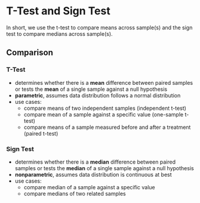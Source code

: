 # T-Test and Sign Test

In short, we use the t-test to compare means across sample(s) and the sign test to compare medians across sample(s).

## Comparison

### T-Test
- determines whether there is a **mean** difference between paired samples or tests the **mean** of a single sample against a null hypothesis
- **parametric**, assumes data distribution follows a normal distribution
- use cases:
    * compare means of two independent samples (independent t-test)
    * compare mean of a sample against a specific value (one-sample t-test)
    * compare means of a sample measured before and after a treatment (paired t-test)

### Sign Test
- determines whether there is a **median** difference between paired samples or tests the **median** of a single sample against a null hypothesis
- **nonparametric**, assumes data distribution is continuous at best
- use cases:
    * compare median of a sample against a specific value
    * compare medians of two related samples
